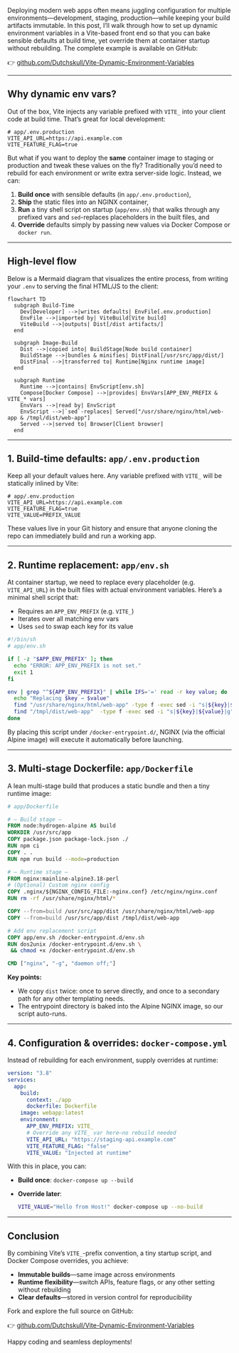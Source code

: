 Deploying modern web apps often means juggling configuration for multiple environments—development, staging, production—while keeping your build artifacts immutable. In this post, I’ll walk through how to set up dynamic environment variables in a Vite-based front end so that you can bake sensible defaults at build time, yet override them at container startup without rebuilding. The complete example is available on GitHub:

👉 [github.com/Dutchskull/Vite-Dynamic-Environment-Variables](https://github.com/Dutchskull/Vite-Dynamic-Environment-Variables)

---

## Why dynamic env vars?

Out of the box, Vite injects any variable prefixed with `VITE_` into your client code at build time. That’s great for local development:

```properties
# app/.env.production
VITE_API_URL=https://api.example.com
VITE_FEATURE_FLAG=true
```

But what if you want to deploy the **same** container image to staging or production and tweak these values on the fly? Traditionally you’d need to rebuild for each environment or write extra server-side logic. Instead, we can:

1. **Build once** with sensible defaults (in `app/.env.production`),
2. **Ship** the static files into an NGINX container,
3. **Run** a tiny shell script on startup (`app/env.sh`) that walks through any prefixed vars and `sed`-replaces placeholders in the built files, and
4. **Override** defaults simply by passing new values via Docker Compose or `docker run`.

---

## High-level flow

Below is a Mermaid diagram that visualizes the entire process, from writing your `.env` to serving the final HTML/JS to the client:

```mermaid
flowchart TD
  subgraph Build-Time
    Dev[Developer] -->|writes defaults| EnvFile[.env.production]
    EnvFile -->|imported by| ViteBuild[Vite build]
    ViteBuild -->|outputs| Dist[/dist artifacts/]
  end

  subgraph Image-Build
    Dist -->|copied into| BuildStage[Node build container]
    BuildStage -->|bundles & minifies| DistFinal[/usr/src/app/dist/]
    DistFinal -->|transferred to| Runtime[Nginx runtime image]
  end

  subgraph Runtime
    Runtime -->|contains| EnvScript[env.sh]
    Compose[Docker Compose] -->|provides| EnvVars[APP_ENV_PREFIX & VITE_* vars]
    EnvVars -->|read by| EnvScript
    EnvScript -->|`sed`-replaces| Served["/usr/share/nginx/html/web-app & /tmpl/dist/web-app"]
    Served -->|served to| Browser[Client browser]
  end
```

---

## 1. Build-time defaults: `app/.env.production`

Keep all your default values here. Any variable prefixed with `VITE_` will be statically inlined by Vite:

```properties
# app/.env.production
VITE_API_URL=https://api.example.com
VITE_FEATURE_FLAG=true
VITE_VALUE=PREFIX_VALUE
```

These values live in your Git history and ensure that anyone cloning the repo can immediately build and run a working app.

---

## 2. Runtime replacement: `app/env.sh`

At container startup, we need to replace every placeholder (e.g. `VITE_API_URL`) in the built files with actual environment variables. Here’s a minimal shell script that:

* Requires an `APP_ENV_PREFIX` (e.g. `VITE_`)
* Iterates over all matching env vars
* Uses `sed` to swap each key for its value

```bash
#!/bin/sh
# app/env.sh

if [ -z "$APP_ENV_PREFIX" ]; then
  echo "ERROR: APP_ENV_PREFIX is not set."
  exit 1
fi

env | grep "^${APP_ENV_PREFIX}" | while IFS='=' read -r key value; do
  echo "Replacing $key → $value"
  find "/usr/share/nginx/html/web-app" -type f -exec sed -i "s|${key}|${value}|g" {} +
  find "/tmpl/dist/web-app"  -type f -exec sed -i "s|${key}|${value}|g" {} +
done
```

By placing this script under `/docker-entrypoint.d/`, NGINX (via the official Alpine image) will execute it automatically before launching.

---

## 3. Multi-stage Dockerfile: `app/Dockerfile`

A lean multi-stage build that produces a static bundle and then a tiny runtime image:

```dockerfile
# app/Dockerfile

# — Build stage —
FROM node:hydrogen-alpine AS build
WORKDIR /usr/src/app
COPY package.json package-lock.json ./
RUN npm ci
COPY . .
RUN npm run build --mode=production

# — Runtime stage —
FROM nginx:mainline-alpine3.18-perl
# (Optional) Custom nginx config
COPY .nginx/${NGINX_CONFIG_FILE:-nginx.conf} /etc/nginx/nginx.conf
RUN rm -rf /usr/share/nginx/html/*

COPY --from=build /usr/src/app/dist /usr/share/nginx/html/web-app
COPY --from=build /usr/src/app/dist /tmpl/dist/web-app

# Add env replacement script
COPY app/env.sh /docker-entrypoint.d/env.sh
RUN dos2unix /docker-entrypoint.d/env.sh \
 && chmod +x /docker-entrypoint.d/env.sh

CMD ["nginx", "-g", "daemon off;"]
```

**Key points:**

* We copy `dist` twice: once to serve directly, and once to a secondary path for any other templating needs.
* The entrypoint directory is baked into the Alpine NGINX image, so our script auto-runs.

---

## 4. Configuration & overrides: `docker-compose.yml`

Instead of rebuilding for each environment, supply overrides at runtime:

```yaml
version: "3.8"
services:
  app:
    build:
      context: ./app
      dockerfile: Dockerfile
    image: webapp:latest
    environment:
      APP_ENV_PREFIX: VITE_
      # Override any VITE_ var here—no rebuild needed
      VITE_API_URL: "https://staging-api.example.com"
      VITE_FEATURE_FLAG: "false"
      VITE_VALUE: "Injected at runtime"
```

With this in place, you can:

* **Build once**: `docker-compose up --build`
* **Override later**:

  ```bash
  VITE_VALUE="Hello from Host!" docker-compose up --no-build
  ```

---

## Conclusion

By combining Vite’s `VITE_`-prefix convention, a tiny startup script, and Docker Compose overrides, you achieve:

* **Immutable builds**—same image across environments
* **Runtime flexibility**—switch APIs, feature flags, or any other setting without rebuilding
* **Clear defaults**—stored in version control for reproducibility

Fork and explore the full source on GitHub:

👉 [github.com/Dutchskull/Vite-Dynamic-Environment-Variables](https://github.com/Dutchskull/Vite-Dynamic-Environment-Variables)

Happy coding and seamless deployments!
